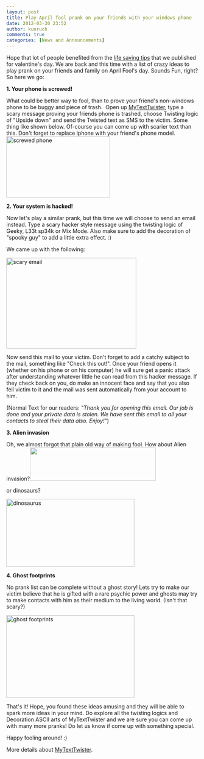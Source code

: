 ```yaml
---
layout: post
title: Play April fool prank on your friends with your windows phone 
date: 2012-03-30 23:52
author: kunruch
comments: true
categories: [News and Announcements]
---
```

Hope that lot of people benefited from the <a title="How to impress your valentine" href="https://kunruchcreations.com/impress-valentine/" target="_blank">life saving tips</a> that we published for valentine's day. We are back and this time with a list of crazy ideas to play prank on your friends and family on April Fool's day. Sounds Fun, right? So here we go:

<strong>1. Your phone is screwed!</strong>

What could be better way to fool, than to prove your friend's non-windows phone to be buggy and piece of trash.  Open up <a title="MYTEXTTWISTER" href="https://kunruchcreations.com/mytexttwister/" target="_blank">MyTextTwister</a>, type a scary message proving your friends phone is trashed, choose Twisting logic of "Upside down" and send the Twisted text as SMS to the victim. Some thing like shown below. Of-course you can come up with scarier text than this. Don't forget to replace iphone with your friend's phone model.
<img class="aligncenter size-full wp-image-527" title="screwed phone " src="https://kunruchcreations.com/wp-content/uploads/2012/03/phonescrewed.png" alt="screwed phone" width="272" height="161" />

<strong>2. Your system is hacked!</strong>

Now let's play a similar prank, but this time we will choose to send an email instead. Type a scary hacker style message using the twisting logic of Geeky, L33t sp34k or Mix Mode. Also make sure to add the decoration of "spooky guy" to add a little extra effect. :)

We came up with the following:

<img class="aligncenter size-full wp-image-532" title="scary email" src="https://kunruchcreations.com/wp-content/uploads/2012/03/scaryemail1.png" alt="scary email" width="341" height="238" />

Now send this mail to your victim. Don't forget to add a catchy subject to the mail, something like "Check this out!". Once your friend opens it (whether on his phone or on his computer) he will sure get a panic attack after understanding whatever little he can read from this hacker message. If they check back on you, do make an innocent face and say that you also fell victim to it and the mail was sent automatically from your account to him.

(Normal Text for our readers: <em>"Thank you for opening this email. Our job is done and your private data is stolen. We have sent this email to all your contacts to steal their data also. Enjoy!"</em>)

<strong>3. Alien invasion</strong>

Oh, we almost forgot that plain old way of making fool. How about Alien invasion?<img class="aligncenter size-full wp-image-533" title="alien" src="https://kunruchcreations.com/wp-content/uploads/2012/03/alien.png" alt="" width="330" height="87" />

or dinosaurs?

<img class="aligncenter size-full wp-image-536" title="dinosaurus" src="https://kunruchcreations.com/wp-content/uploads/2012/03/dinosaurus1.png" alt="dinosaurus" width="336" height="178" />

<strong>4. Ghost footprints</strong>

No prank list can be complete without a ghost story! Lets try to make our victim believe that he is gifted with a rare psychic power and ghosts may try to make contacts with him as their medium to the living world. (Isn't that scary?)

<img class="aligncenter size-full wp-image-537" title="ghost footprints" src="https://kunruchcreations.com/wp-content/uploads/2012/03/ghostfootprints.png" alt="ghost footprints" width="336" height="217" />

That's it! Hope, you found these ideas amusing and they will be able to spark more ideas in your mind. Do explore all the twisting logics and Decoration ASCII arts of MyTextTwister and we are sure you can come up with many more pranks! Do let us know if come up with something special.

Happy fooling around! :)

More details about <a title="MYTEXTTWISTER" href="https://kunruchcreations.com/mytexttwister/">MyTextTwister</a>.
